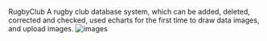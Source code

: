R u g b y C l u b 
A rugby club database system, which can be added, deleted, corrected and checked, used echarts for the first time to draw data images, and upload images.
 
![images](https://github.com/zj0911/Pictures/blob/fe3096c7d4676f8fa7c8f1f0ffa599e9f86ce912/%E5%B1%8F%E5%B9%95%E6%88%AA%E5%9B%BE%202023-11-29%20153433.png)
